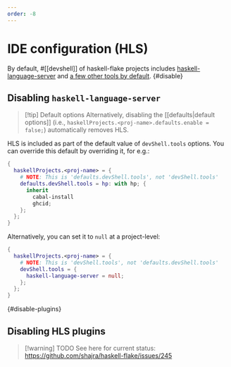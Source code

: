 ```yaml
---
order: -8
---
```


# IDE configuration (HLS)

By default, #[[devshell]] of haskell-flake projects includes [haskell-language-server](https://github.com/haskell/haskell-language-server) and [a few other tools by default](https://github.com/shajra/haskell-flake/blob/988a78590c158c5fa0b4893de793c9c783b9d7e9/nix/modules/project/defaults.nix#L23-L29).
{#disable}
## Disabling `haskell-language-server`

> [!tip] Default options
> Alternatively, disabling the [[defaults|default options]] (i.e., `haskellProjects.<proj-name>.defaults.enable = false;`) automatically removes HLS.

HLS is included as part of the default value of `devShell.tools` options. You can override this default by overriding it, for e.g.:

```nix
{
  haskellProjects.<proj-name> = {
    # NOTE: This is 'defaults.devShell.tools', not 'devShell.tools'
    defaults.devShell.tools = hp: with hp; {
      inherit
        cabal-install
        ghcid;
    };
  };
}
```

Alternatively, you can set it to `null` at a project-level:

```nix
{
  haskellProjects.<proj-name> = {
    # NOTE: This is 'devShell.tools', not 'defaults.devShell.tools'
    devShell.tools = {
      haskell-language-server = null;
    };
  };
}
```

{#disable-plugins}
## Disabling HLS plugins

>[!warning] TODO
> See here for current status: <https://github.com/shajra/haskell-flake/issues/245>
